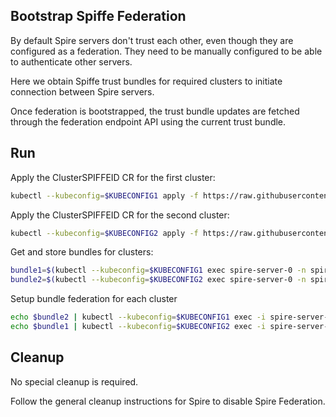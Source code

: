 ## Bootstrap Spiffe Federation

By default Spire servers don't trust each other, even though they are configured as a federation.
They need to be manually configured to be able to authenticate other servers.

Here we obtain Spiffe trust bundles for required clusters to initiate connection between Spire servers.

Once federation is bootstrapped, the trust bundle updates are fetched through the federation endpoint API using the current trust bundle.

## Run

Apply the ClusterSPIFFEID CR for the first cluster:
```bash
kubectl --kubeconfig=$KUBECONFIG1 apply -f https://raw.githubusercontent.com/networkservicemesh/deployments-k8s/e4ff2ede87246386c6c936cc9855e9c6e7abee1d/examples/interdomain/two_cluster_configuration/spiffe_federation/cluster1-spiffeid-template.yaml
```

Apply the ClusterSPIFFEID CR for the second cluster:
```bash
kubectl --kubeconfig=$KUBECONFIG2 apply -f https://raw.githubusercontent.com/networkservicemesh/deployments-k8s/e4ff2ede87246386c6c936cc9855e9c6e7abee1d/examples/interdomain/two_cluster_configuration/spiffe_federation/cluster2-spiffeid-template.yaml
```

Get and store bundles for clusters:
```bash
bundle1=$(kubectl --kubeconfig=$KUBECONFIG1 exec spire-server-0 -n spire -- bin/spire-server bundle show -format spiffe)
bundle2=$(kubectl --kubeconfig=$KUBECONFIG2 exec spire-server-0 -n spire -- bin/spire-server bundle show -format spiffe)
```

Setup bundle federation for each cluster
```bash
echo $bundle2 | kubectl --kubeconfig=$KUBECONFIG1 exec -i spire-server-0 -n spire -- bin/spire-server bundle set -format spiffe -id "spiffe://nsm.cluster2"
echo $bundle1 | kubectl --kubeconfig=$KUBECONFIG2 exec -i spire-server-0 -n spire -- bin/spire-server bundle set -format spiffe -id "spiffe://nsm.cluster1"
```

## Cleanup

No special cleanup is required.

Follow the general cleanup instructions for Spire to disable Spire Federation.
